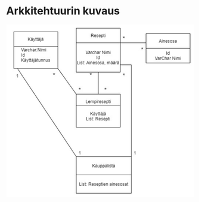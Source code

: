 # Arkkitehtuurin kuvaus

![Tietokantakuva](https://github.com/att78/reseptikirja/blob/master/Reseptikirja.jpg)


